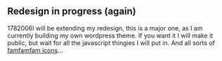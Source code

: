 <article><h1>Redesign in progress (again)</h1><time><span class="day">17</span><span class="month">8</span><span class="year">2006</span></time>I will be extending my redesign, this is a major one, as I am currently building my own wordpress theme. If you want it I will make it public, but wait for all the javascript thingies I will put in. And all sorts of <a title="fam fam fam icons" href="http://www.famfamfam.com/">famfamfam icons</a>...</article>
